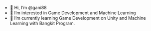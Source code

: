 - 👋 Hi, I’m @gani88
- 👀 I’m interested in Game Development and Machine Learning
- 🌱 I’m currently learning Game Development on Unity and Machine Learning with Bangkit Program.

<!---
gani88/gani88 is a ✨ special ✨ repository because its `README.md` (this file) appears on your GitHub profile.
You can click the Preview link to take a look at your changes.
--->
